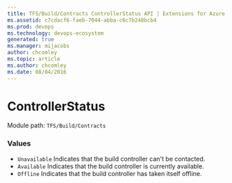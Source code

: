 ```yaml
---
title: TFS/Build/Contracts ControllerStatus API | Extensions for Azure DevOps Services
ms.assetid: c7cdacf6-faeb-7044-abba-c6c7b248bcb4
ms.prod: devops
ms.technology: devops-ecosystem
generated: true
ms.manager: mijacobs
author: chcomley
ms.topic: article
ms.author: chcomley
ms.date: 08/04/2016
---
```


# ControllerStatus

Module path: `TFS/Build/Contracts`

### Values

* `Unavailable` Indicates that the build controller can't be contacted.
* `Available` Indicates that the build controller is currently available.
* `Offline` Indicates that the build controller has taken itself offline.
